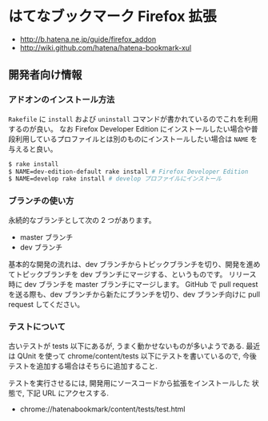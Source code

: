 # はてなブックマーク Firefox 拡張

* <http://b.hatena.ne.jp/guide/firefox_addon>
* <http://wiki.github.com/hatena/hatena-bookmark-xul>

## 開発者向け情報

### アドオンのインストール方法

`Rakefile` に `install` および `uninstall` コマンドが書かれているのでこれを利用するのが良い。
なお Firefox Developer Edition にインストールしたい場合や普段利用しているプロファイルとは別のものにインストールしたい場合は `NAME` を与えると良い。

```sh
$ rake install
$ NAME=dev-edition-default rake install # Firefox Developer Edition
$ NAME=develop rake install # develop プロファイルにインストール
```

### ブランチの使い方

永続的なブランチとして次の 2 つがあります。

* master ブランチ
* dev ブランチ

基本的な開発の流れは、dev ブランチからトピックブランチを切り、開発を進めてトピックブランチを
dev ブランチにマージする、というものです。
リリース時に dev ブランチを master ブランチにマージします。
GitHub で pull request を送る際も、dev ブランチから新たにブランチを切り、dev
ブランチ向けに pull request してください。

### テストについて

古いテストが tests 以下にあるが, うまく動かせないものが多いようである.
最近は QUnit を使って chrome/content/tests 以下にテストを書いているので,
今後テストを追加する場合はそちらに追加すること.

テストを実行させるには, 開発用にソースコードから拡張をインストールした
状態で, 下記 URL にアクセスする.

* chrome://hatenabookmark/content/tests/test.html
